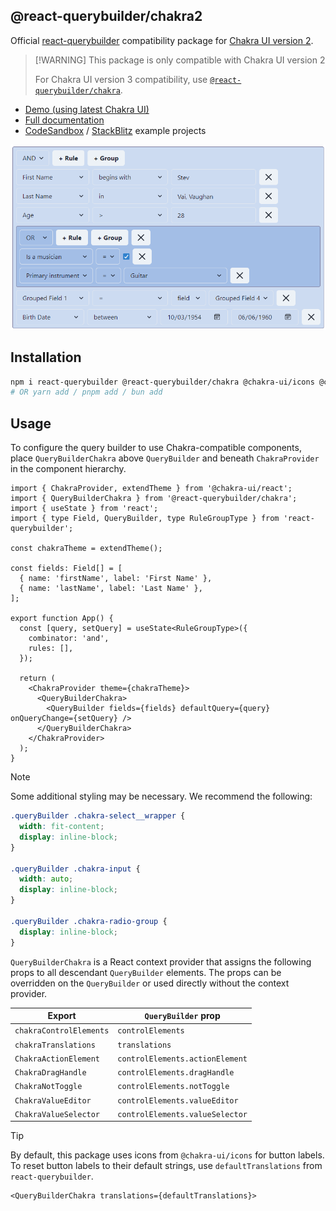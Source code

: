 ## @react-querybuilder/chakra2

Official [react-querybuilder](https://npmjs.com/package/react-querybuilder) compatibility package for [Chakra UI version 2](https://chakra-ui.com/).

> [!WARNING] This package is only compatible with Chakra UI version 2
>
> For Chakra UI version 3 compatibility, use [`@react-querybuilder/chakra`](https://npmjs.com/package/@react-querybuilder/chakra).

- [Demo (using latest Chakra UI)](https://react-querybuilder.js.org/demo/chakra)
- [Full documentation](https://react-querybuilder.js.org/)
- [CodeSandbox](https://react-querybuilder.js.org/sandbox?t=chakra2) / [StackBlitz](https://react-querybuilder.js.org/sandbox?p=stackblitz&t=chakra2) example projects

![Screenshot](./screenshot.png)

## Installation

```bash
npm i react-querybuilder @react-querybuilder/chakra @chakra-ui/icons @chakra-ui/react @chakra-ui/system @emotion/react @emotion/styled framer-motion
# OR yarn add / pnpm add / bun add
```

## Usage

To configure the query builder to use Chakra-compatible components, place `QueryBuilderChakra` above `QueryBuilder` and beneath `ChakraProvider` in the component hierarchy.

```tsx
import { ChakraProvider, extendTheme } from '@chakra-ui/react';
import { QueryBuilderChakra } from '@react-querybuilder/chakra';
import { useState } from 'react';
import { type Field, QueryBuilder, type RuleGroupType } from 'react-querybuilder';

const chakraTheme = extendTheme();

const fields: Field[] = [
  { name: 'firstName', label: 'First Name' },
  { name: 'lastName', label: 'Last Name' },
];

export function App() {
  const [query, setQuery] = useState<RuleGroupType>({
    combinator: 'and',
    rules: [],
  });

  return (
    <ChakraProvider theme={chakraTheme}>
      <QueryBuilderChakra>
        <QueryBuilder fields={fields} defaultQuery={query} onQueryChange={setQuery} />
      </QueryBuilderChakra>
    </ChakraProvider>
  );
}
```

> [!NOTE]
>
> Some additional styling may be necessary. We recommend the following:
>
> ```css
> .queryBuilder .chakra-select__wrapper {
>   width: fit-content;
>   display: inline-block;
> }
>
> .queryBuilder .chakra-input {
>   width: auto;
>   display: inline-block;
> }
>
> .queryBuilder .chakra-radio-group {
>   display: inline-block;
> }
> ```

`QueryBuilderChakra` is a React context provider that assigns the following props to all descendant `QueryBuilder` elements. The props can be overridden on the `QueryBuilder` or used directly without the context provider.

| Export                  | `QueryBuilder` prop             |
| ----------------------- | ------------------------------- |
| `chakraControlElements` | `controlElements`               |
| `chakraTranslations`    | `translations`                  |
| `ChakraActionElement`   | `controlElements.actionElement` |
| `ChakraDragHandle`      | `controlElements.dragHandle`    |
| `ChakraNotToggle`       | `controlElements.notToggle`     |
| `ChakraValueEditor`     | `controlElements.valueEditor`   |
| `ChakraValueSelector`   | `controlElements.valueSelector` |

> [!TIP]
>
> By default, this package uses icons from `@chakra-ui/icons` for button labels. To reset button labels to their default strings, use `defaultTranslations` from `react-querybuilder`.
>
> ```tsx
> <QueryBuilderChakra translations={defaultTranslations}>
> ```
